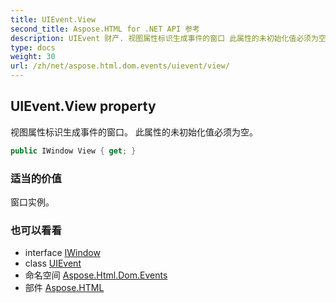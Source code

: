 ```yaml
---
title: UIEvent.View
second_title: Aspose.HTML for .NET API 参考
description: UIEvent 财产. 视图属性标识生成事件的窗口 此属性的未初始化值必须为空
type: docs
weight: 30
url: /zh/net/aspose.html.dom.events/uievent/view/
---
```

## UIEvent.View property

视图属性标识生成事件的窗口。 此属性的未初始化值必须为空。

```csharp
public IWindow View { get; }
```

### 适当的价值

窗口实例。

### 也可以看看

* interface [IWindow](../../../aspose.html.window/iwindow/)
* class [UIEvent](../)
* 命名空间 [Aspose.Html.Dom.Events](../../uievent/)
* 部件 [Aspose.HTML](../../../)


